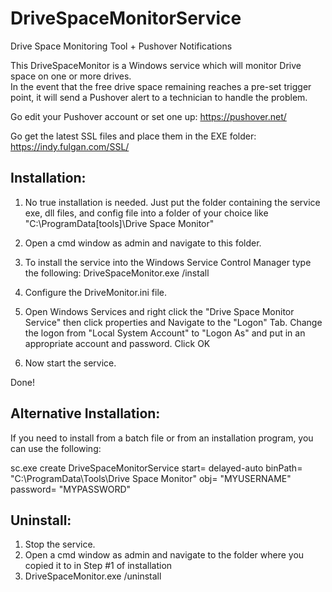 # DriveSpaceMonitorService
Drive Space Monitoring Tool + Pushover Notifications

This DriveSpaceMonitor is a Windows service which will monitor Drive space on one or more drives.  
In the event that the free drive space remaining reaches a pre-set trigger point, it will send a 
Pushover alert to a technician to handle the problem.


Go edit your Pushover account or set one up:
https://pushover.net/

Go get the latest SSL files and place them in the EXE folder:
https://indy.fulgan.com/SSL/




Installation:
-
1) No true installation is needed.  Just put the folder containing the service exe, dll files, and config file
   into a folder of your choice like "C:\ProgramData\[tools]\Drive Space Monitor" 

2) Open a cmd window as admin and navigate to this folder.

3) To install the service into the Windows Service Control Manager type the following:
   DriveSpaceMonitor.exe /install
   
4) Configure the DriveMonitor.ini file.

5) Open Windows Services and right click the "Drive Space Monitor Service" then click properties and
   Navigate to the "Logon" Tab.  Change the logon from "Local System Account" to "Logon As" and put in 
   an appropriate account and password. Click OK
   
6) Now start the service.

Done!


Alternative Installation:
-
If you need to install from a batch file or from an installation program, you can use the following:

sc.exe create DriveSpaceMonitorService start= delayed-auto binPath= "C:\ProgramData\Tools\Drive Space Monitor" obj= "MYUSERNAME" password= "MYPASSWORD"


Uninstall:
-
1) Stop the service.
2) Open a cmd window as admin and navigate to the folder where you copied it to in Step #1 of installation
3) DriveSpaceMonitor.exe /uninstall
